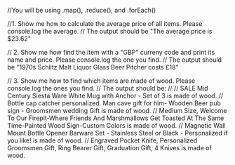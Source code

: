 //You will be using .map(), .reduce(), and .forEach()
 
//1. Show me how to calculate the average price of all items. Please console.log the average.
// The output should be "The average price is $23.62"
 
 
// 2. Show me how find the item with a "GBP" curreny code and print its name and price. Please console.log the one you find.
// The output should be "1970s Schlitz Malt Liquor Glass Beer Pitcher costs £18"
 
 
// 3. Show me how to find which items are made of wood. Please console.log the ones you find.
// The output should be:
// 
// SALE Mid Century Siesta Ware White Mug with Anchor - Set of 3 is made of wood.
// Bottle cap catcher personalized. Man cave gift for him- Wooden Beer pub sign - Groomsmen wedding Gift is made of wood.
// Medium Size, Welcome To Our Firepit-Where Friends And Marshmallows Get Toasted At The Same Time-Painted Wood Sign-Custom Colors is made of wood.
// Magnetic Wall Mount Bottle Opener Barware Set - Stainless Steel or Black - Personalized if you like! is made of wood.
// Engraved Pocket Knife, Personalized Groomsmen Gift, Ring Bearer Gift, Graduation Gift, 4 Knives is made of wood.
